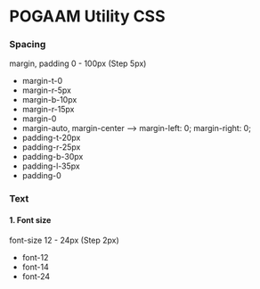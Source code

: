 # POGAAM Utility CSS

### Spacing
margin, padding 0 - 100px (Step 5px)
* margin-t-0
* margin-r-5px
* margin-b-10px
* margin-r-15px
* margin-0
* margin-auto, margin-center --> margin-left: 0; margin-right: 0;
* padding-t-20px
* padding-r-25px
* padding-b-30px
* padding-l-35px
* padding-0

### Text
#### 1. Font size
font-size 12 - 24px (Step 2px)
* font-12
* font-14
* font-24
